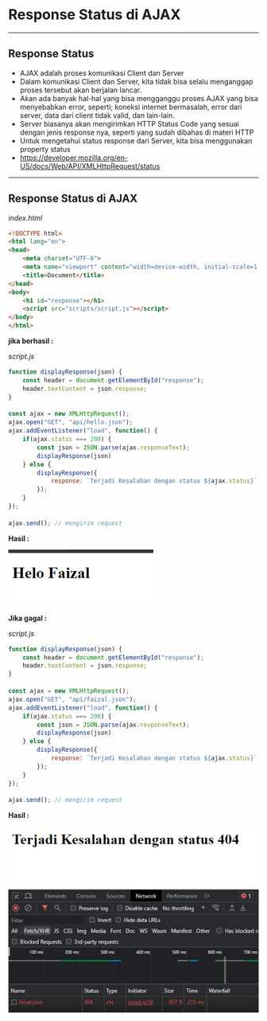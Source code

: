 # Response Status di AJAX

---

## Response Status

- AJAX adalah proses komunikasi Client dan Server
- Dalam komunikasi Client dan Server, kita tidak bisa selalu menganggap proses tersebut akan berjalan lancar.
- Akan ada banyak hal-hal yang bisa mengganggu proses AJAX yang bisa menyebabkan error, seperti; koneksi internet bermasalah, error dari server, data dari client tidak valid, dan lain-lain.
- Server biasanya akan mengirimkan HTTP Status Code yang sesuai dengan jenis response nya, seperti yang sudah dibahas di materi HTTP
- Untuk mengetahui status response dari Server, kita bisa menggunakan property status
- https://developer.mozilla.org/en-US/docs/Web/API/XMLHttpRequest/status

---

## Response Status di AJAX

*index.html*

```html
<!DOCTYPE html>
<html lang="en">
<head>
    <meta charset="UTF-8">
    <meta name="viewport" content="width=device-width, initial-scale=1.0">
    <title>Document</title>
</head>
<body>
    <h1 id="response"></h1>
    <script src="scripts/script.js"></script>
</body>
</html>
```

**jika berhasil :**

*script.js*

```js
function displayResponse(json) {
    const header = document.getElementById("response");
    header.textContent = json.response;
}

const ajax = new XMLHttpRequest();
ajax.open("GET", "api/hello.json");
ajax.addEventListener("load", function() {
    if(ajax.status === 200) {
        const json = JSON.parse(ajax.responseText);
        displayResponse(json)
    } else {
        displayResponse({
            response: `Terjadi Kesalahan dengan status ${ajax.status}`
        });
    }
});

ajax.send(); // mengirim request
```

**Hasil :**

![1](../assets/img/5/1.PNG)

**Jika gagal :**

*script.js*

```js
function displayResponse(json) {
    const header = document.getElementById("response");
    header.textContent = json.response;
}

const ajax = new XMLHttpRequest();
ajax.open("GET", "api/faizal.json");
ajax.addEventListener("load", function() {
    if(ajax.status === 200) {
        const json = JSON.parse(ajax.responseText);
        displayResponse(json)
    } else {
        displayResponse({
            response: `Terjadi Kesalahan dengan status ${ajax.status}`
        });
    }
});

ajax.send(); // mengirim request
```

**Hasil :**

![2](../assets/img/5/2.PNG)